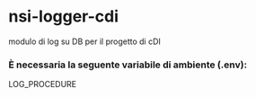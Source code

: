 # nsi-logger-cdi
modulo di log su DB per il progetto di cDI

### È necessaria la seguente variabile di ambiente (.env):
LOG_PROCEDURE